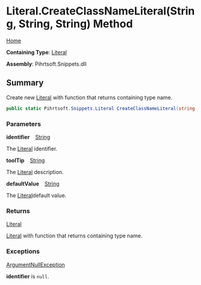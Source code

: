# Literal\.CreateClassNameLiteral\(String, String, String\) Method

[Home](../../../../README.md)

**Containing Type**: [Literal](../README.md)

**Assembly**: Pihrtsoft\.Snippets\.dll

## Summary

Create new [Literal](../README.md) with function that returns containing type name\.

```csharp
public static Pihrtsoft.Snippets.Literal CreateClassNameLiteral(string identifier, string toolTip = null, string defaultValue = "")
```

### Parameters

**identifier** &ensp; [String](https://docs.microsoft.com/en-us/dotnet/api/system.string)

The [Literal](../README.md) identifier\.

**toolTip** &ensp; [String](https://docs.microsoft.com/en-us/dotnet/api/system.string)

The [Literal](../README.md) description\.

**defaultValue** &ensp; [String](https://docs.microsoft.com/en-us/dotnet/api/system.string)

The [Literal](../README.md)default value\.

### Returns

[Literal](../README.md)

[Literal](../README.md) with function that returns containing type name\.

### Exceptions

[ArgumentNullException](https://docs.microsoft.com/en-us/dotnet/api/system.argumentnullexception)

**identifier** is `null`\.


